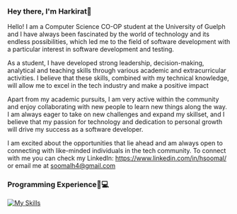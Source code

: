 ### Hey there, I'm Harkirat👋

Hello! I am a Computer Science CO-OP student at the University of Guelph and I have always been fascinated by the world of technology and its endless possibilities, which led me to the field of software development with a particular interest in software development and testing.

As a student, I have developed strong leadership, decision-making, analytical and teaching skills through various academic and extracurricular activities. I believe that these skills, combined with my technical knowledge, will allow me to excel in the tech industry and make a positive impact

Apart from my academic pursuits, I am very active within the community and enjoy collaborating with new people to learn new things along the way. I am always eager to take on new challenges and expand my skillset, and I believe that my passion for technology and dedication to personal growth will drive my success as a software developer.

I am excited about the opportunities that lie ahead and am always open to connecting with like-minded individuals in the tech community. To connect with me you can check my LinkedIn: https://www.linkedin.com/in/hsoomal/ or email me at soomalh4@gmail.com


### Programming Experience🧠💻

[![My Skills](https://skillicons.dev/icons?i=c,,java,python,js,html,css,lua)](https://skillicons.dev)





<!--
**Harkirat78/Harkirat78** is a ✨ _special_ ✨ repository because its `README.md` (this file) appears on your GitHub profile.

Here are some ideas to get you started:

- 🔭 I’m currently working on ...
- 🌱 I’m currently learning ...
- 👯 I’m looking to collaborate on ...
- 🤔 I’m looking for help with ...
- 💬 Ask me about ...
- 📫 How to reach me: ...
- 😄 Pronouns: ...
- ⚡ Fun fact: ...
-->
